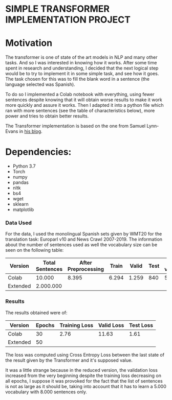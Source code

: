 # SIMPLE TRANSFORMER IMPLEMENTATION PROJECT
# Motivation
The transformer is one of state of the art models in NLP and many other tasks. And so I was interested in knowing how it works. After some time spent in research and understanding, I decided that the next logical step would be to try to implement it in some simple task, and see how it goes. The task chosen for this was to fill the blank word in a sentence (the language selected was Spanish).

To do so I implemented a Colab notebook with everything, using fewer sentences despite knowing that it will obtain worse results to make it work more quickly and assure it works. Then I adapted it into a python file which ran with more sentences (see the table of characteristics below), more power and tries to obtain better results.

The Transformer implementation is based on the one from Samuel Lynn-Evans in [his blog](https://blog.floydhub.com/the-transformer-in-pytorch/).

# Dependencies:

- Python 3.7
- Torch
- numpy
- pandas
- nltk
- bs4
- wget
- sklearn
- matplotlib



### Data Used
For the data, I used the monolingual Spanish sets given by WMT20 for the translation task: Europarl v10 and News Crawl 2007-2019. The information about the number of sentences used as well the vocabulary size can be seen on the following table:

| Version | Total Sentences | After Preprocessing | Train | Valid | Test | #words vocabulary | Total words |
| ------ | ------ | ------ |  ------ | ------ | ------ | ------ | ------ |
| Colab | 10.000 | 8.395 |  6.294 | 1.259 | 840 | 5.000 | 20.827 |
| Extended | 2.000.000 | |

### Results

The results obtained were of:

| Version | Epochs | Training Loss | Valid Loss | Test Loss |
| ------ | ------ | ------ |  ------ | ------ |
| Colab | 30 | 2.76 |  11.63 | 1.61 |
| Extended | 50 | |

The loss was computed using Cross Entropy Loss between the last state of the result given by the Transformer and it's supposed value.

It was a little strange because in the reduced version, the validation loss increased from the very beginning despite the training loss decreasing on all epochs, I suppose it was provoked for the fact that the list of sentences is not as large as it should be, taking into account that it has to learn a 5.000 vocabulary with 8.000 sentences only.

